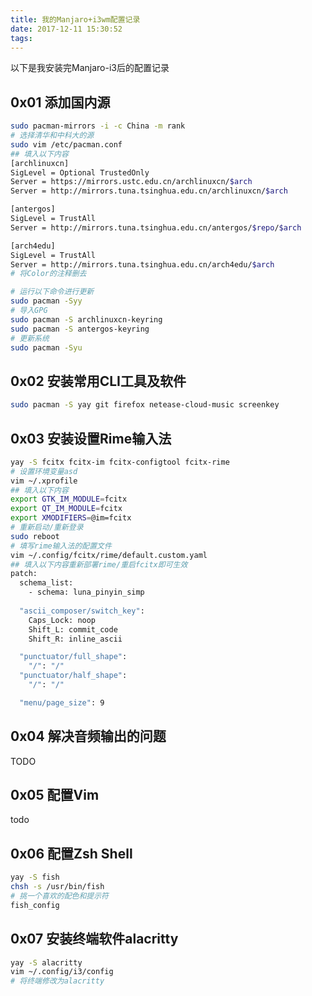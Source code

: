 ```yaml
---
title: 我的Manjaro+i3wm配置记录
date: 2017-12-11 15:30:52
tags:
---
```


以下是我安装完Manjaro-i3后的配置记录

## 0x01 添加国内源

``` bash
sudo pacman-mirrors -i -c China -m rank
# 选择清华和中科大的源
sudo vim /etc/pacman.conf
## 填入以下内容
[archlinuxcn]
SigLevel = Optional TrustedOnly
Server = https://mirrors.ustc.edu.cn/archlinuxcn/$arch
Server = http://mirrors.tuna.tsinghua.edu.cn/archlinuxcn/$arch

[antergos]
SigLevel = TrustAll
Server = http://mirrors.tuna.tsinghua.edu.cn/antergos/$repo/$arch

[arch4edu]
SigLevel = TrustAll
Server = http://mirrors.tuna.tsinghua.edu.cn/arch4edu/$arch
# 将Color的注释删去

# 运行以下命令进行更新
sudo pacman -Syy
# 导入GPG
sudo pacman -S archlinuxcn-keyring 
sudo pacman -S antergos-keyring
# 更新系统
sudo pacman -Syu
```

## 0x02 安装常用CLI工具及软件

``` bash
sudo pacman -S yay git firefox netease-cloud-music screenkey
```



## 0x03 安装设置Rime输入法

``` bash
yay -S fcitx fcitx-im fcitx-configtool fcitx-rime
# 设置环境变量asd
vim ~/.xprofile
## 填入以下内容
export GTK_IM_MODULE=fcitx
export QT_IM_MODULE=fcitx
export XMODIFIERS=@im=fcitx
# 重新启动/重新登录
sudo reboot
# 填写rime输入法的配置文件
vim ~/.config/fcitx/rime/default.custom.yaml
## 填入以下内容重新部署rime/重启fcitx即可生效
patch:
  schema_list:
    - schema: luna_pinyin_simp
    
  "ascii_composer/switch_key":
    Caps_Lock: noop
    Shift_L: commit_code 
    Shift_R: inline_ascii

  "punctuator/full_shape":
    "/": "/"
  "punctuator/half_shape":
    "/": "/"

  "menu/page_size": 9
```



## 0x04 解决音频输出的问题

TODO



## 0x05 配置Vim

todo

## 0x06 配置Zsh Shell

``` bash
yay -S fish
chsh -s /usr/bin/fish
# 挑一个喜欢的配色和提示符
fish_config 
```

## 0x07 安装终端软件alacritty

``` bash
yay -S alacritty
vim ~/.config/i3/config
# 将终端修改为alacritty
```



